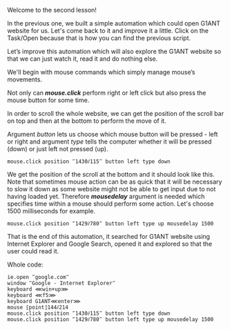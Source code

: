 Welcome to the second lesson!

In the previous one, we built a simple automation which could open G1ANT website for us. Let's come back to it and improve it a little. Click on the Task/Open because that is how you can find the previous script.

Let’s improve this automation which will also explore the G1ANT website so that we can just watch it, read it and do nothing else.

We'll begin with mouse commands which simply manage mouse’s movements.

Not only can ***mouse.click*** perform right or left click but also press the mouse button for some time.

In order to scroll the whole website, we can get the position of the scroll bar on top and then at the bottom to perform the move of it.

Argument *button* lets us choose which mouse button will be pressed - left or right and argument *type* tells the computer whether it will be pressed (down) or just left not pressed (up).

```
mouse.click position ‴1430⫽115‴ button left type down
```

We get the position of the scroll at the bottom and it should look like this. Note that sometimes mouse action can be as quick that it will be necessary to slow it down as some website might not be able to get input due to not having loaded yet. Therefore ***mousedelay*** argument is needed which specifies time within a mouse should perform some action. Let's choose 1500 milliseconds for example.

```
mouse.click position ‴1429⫽780‴ button left type up mousedelay 1500
```

That is the end of this automation, it searched for G1ANT website using Internet Explorer and Google Search, opened it and explored so that the user could read it.

Whole code:
```
ie.open ‴google.com‴
window ‴Google - Internet Explorer‴
keyboard ⋘win+up⋙
keyboard ⋘f5⋙
keyboard G1ANT⋘enter⋙
mouse ⟦point⟧144⫽214
mouse.click position ‴1430⫽115‴ button left type down
mouse.click position ‴1429⫽780‴ button left type up mousedelay 1500
```
